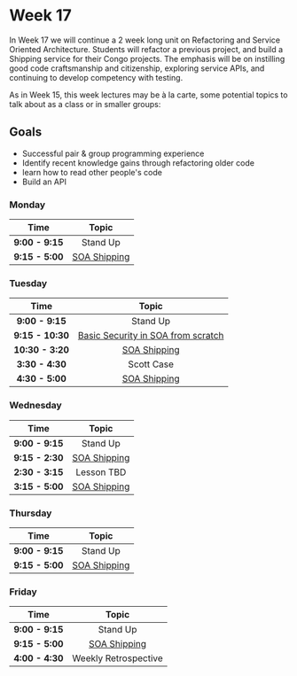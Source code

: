# Week 17

In Week 17 we will continue a 2 week long unit on Refactoring and Service Oriented Architecture. Students will refactor a previous project, and build a Shipping service for their Congo projects. The emphasis will be on instilling good code craftsmanship and citizenship, exploring service APIs, and continuing to develop competency with testing.

As in Week 15, this week lectures may be à la carte, some potential topics to talk about as a class or in smaller groups:


## Goals
- Successful pair & group programming experience
- Identify recent knowledge gains through refactoring older code
- learn how to read other people's code
- Build an API

### Monday

| Time             | Topic                                  |
|:----------------:|:--------------------------------------:|
| **9:00 - 9:15**  | Stand Up                               |
| **9:15 - 5:00** | [SOA Shipping](../week16/shipping_service.md)    |

### Tuesday

| Time             | Topic                                  |
|:----------------:|:--------------------------------------:|
| **9:00 - 9:15**  | Stand Up                               |
| **9:15 - 10:30** | [Basic Security in SOA from scratch](tuesday/simple-security-from-scratch.md)    |
| **10:30 - 3:20** | [SOA Shipping](../week16/shipping_service.md)    |
| **3:30 - 4:30** | Scott Case    |
| **4:30 - 5:00** | [SOA Shipping](../week16/shipping_service.md)    |


### Wednesday
| Time              | Topic                               |
|:-----------------:|:-----------------------------------:|
| **9:00 - 9:15**   | Stand Up                            |
| **9:15 - 2:30** | [SOA Shipping](../week16/shipping_service.md)    |
| **2:30 - 3:15** | Lesson TBD    |
| **3:15 - 5:00** | [SOA Shipping](../week16/shipping_service.md)    |


### Thursday

| Time             | Topic                               |
|:----------------:|:-----------------------------------:|
| **9:00 - 9:15**  | Stand Up                            |
| **9:15 - 5:00** | [SOA Shipping](../week16/shipping_service.md)    |



### Friday

| Time            | Topic                               |
|:---------------:|:-----------------------------------:|
| **9:00 - 9:15** | Stand Up                            |
| **9:15 - 5:00** | [SOA Shipping](../week16/shipping_service.md)    |
| **4:00 - 4:30** | Weekly Retrospective                |



